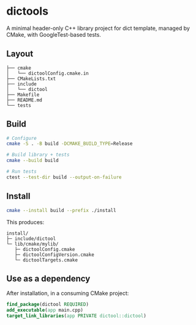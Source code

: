 # dictools

A minimal header-only C++ library project for dict template, managed by CMake, with GoogleTest-based tests.

## Layout

```
├── cmake
│   └── dictoolConfig.cmake.in
├── CMakeLists.txt
├── include
│   └── dictool
├── Makefile
├── README.md
└── tests
```

## Build

```bash
# Configure
cmake -S . -B build -DCMAKE_BUILD_TYPE=Release

# Build library + tests
cmake --build build

# Run tests
ctest --test-dir build --output-on-failure
```

## Install

```bash
cmake --install build --prefix ./install
```

This produces:
```
install/
├─ include/dictool
└─ lib/cmake/mylib/
   ├─ dictoolConfig.cmake
   ├─ dictoolConfigVersion.cmake
   └─ dictoolTargets.cmake
```

## Use as a dependency

After installation, in a consuming CMake project:
```cmake
find_package(dictool REQUIRED)
add_executable(app main.cpp)
target_link_libraries(app PRIVATE dictool::dictool)
```
```